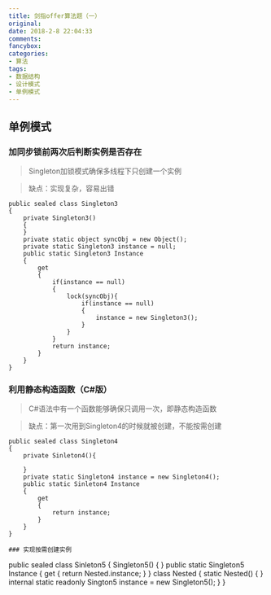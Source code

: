 ```yaml
---
title: 剑指offer算法题（一）
original: 
date: 2018-2-8 22:04:33
comments: 
fancybox: 
categories:
- 算法
tags:
- 数据结构
- 设计模式
- 单例模式
---
```

## 单例模式
### 加同步锁前两次后判断实例是否存在
>Singleton加锁模式确保多线程下只创建一个实例

>缺点：实现复杂，容易出错
```
public sealed class Singleton3
{
    private Singleton3()
    {
    }
    private static object syncObj = new Object();
    private static Singleton3 instance = null;
    public static Singleton3 Instance
    {
        get
        {
            if(instance == null)
            {
                lock(syncObj){
                    if(instance == null)
                    {
                        instance = new Singleton3();
                    }
                }
            }
            return instance;
        }
    }
}
```
<!--more-->

### 利用静态构造函数（C#版）
>C#语法中有一个函数能够确保只调用一次，即静态构造函数

>缺点：第一次用到Singleton4的时候就被创建，不能按需创建

```
public sealed class Singleton4
{
    private Sinleton4(){

    }
    private static Singleton4 instance = new Singleton4();
    public static Sinleton4 Instance
    {
        get
        {
            return instance;
        }
    }
}

### 实现按需创建实例
```
public sealed class Sinleton5
{
    Singleton5()
    {
    }
    public static Singleton5 Instance
    {
        get
        {
            return Nested.instance;
        }
    }
    class Nested
    {
        static Nested()
        {
        }
        internal static readonly Sington5 instance = new Singleton5();
    }
}
